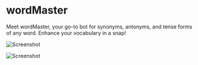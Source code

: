 # wordMaster
Meet wordMaster, your go-to bot for synonyms, antonyms, and tense forms of any word. Enhance your vocabulary in a snap!

![Screenshot](/wordMaster/assets/image1.png?raw=true "wordMaster")

![Screenshot](/wordMaster/assets/image2.png?raw=true "wordMaster")
